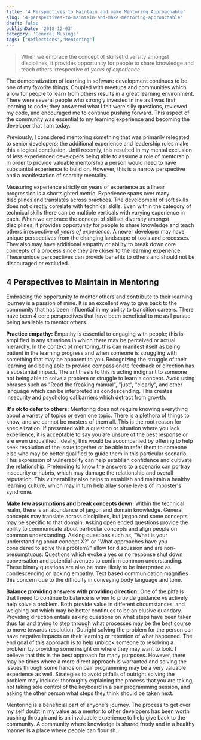```yaml
---
title: '4 Perspectives to Maintain and make Mentoring Approachable'
slug: '4-perspectives-to-maintain-and-make-mentoring-approachable'
draft: false
publishDate: '2018-12-03'
category: 'General Musings'
tags: ["Reflections","Mentoring"]
---
```

> When we embrace the concept of skillset diversity amongst disciplines, it provides opportunity for people to share knowledge and teach others irrespective of *years of experience*.

The democratization of learning in software development continues to be one of my favorite things. Coupled with meetups and communities which allow for people to learn from others results in a great learning environment. There were several people who strongly invested in me as I was first learning to code; they answered what I felt were silly questions, reviewed my code, and encouraged me to continue pushing forward. This aspect of the community was essential to my learning experience and becoming the developer that I am today.

Previously, I considered mentoring something that was primarily relegated to senior developers; the additional experience and leadership roles make this a logical conclusion. Until recently, this resulted in my mental exclusion of less experienced developers being able to assume a role of mentorship. In order to provide valuable mentorship a person would need to have substantial experience to build on. However, this is a narrow perspective and a manifestation of scarcity mentality.

Measuring experience strictly on years of experience as a linear progression is a shortsighted metric. Experience spans over many disciplines and translates across practices. The development of soft skills does not directly correlate with technical skills. Even within the category of technical skills there can be multiple verticals with varying experience in each. When we embrace the concept of skillset diversity amongst disciplines, it provides opportunity for people to share knowledge and teach others irrespective of *years of experience*. A newer developer may have unique perspectives from the changing landscape of tools and processes. They also may have additional empathy or ability to break down core concepts of a process since they are closer to the learning experience. These unique perspectives can provide benefits to others and should not be discouraged or excluded.

## 4 Perspectives to Maintain in Mentoring

Embracing the opportunity to mentor others and contribute to their learning journey is a passion of mine. It is an excellent way to give back to the community that has been influential in my ability to transition careers. There have been 4 core perspectives that have been beneficial to me as I pursue being available to mentor others.

**Practice empathy:** Empathy is essential to engaging with people; this is amplified in any situations in which there may be perceived or actual hierarchy. In the context of mentoring, this can manifest itself as being patient in the learning progress and when someone is struggling with something that may be apparent to you. Recognizing the struggle of their learning and being able to provide compassionate feedback or direction has a substantial impact. The antithesis to this is acting indignant to someone not being able to solve a problem or struggle to learn a concept. Avoid using phrases such as "Read the freaking manual", "just", "clearly", and other language which can be interpreted as condescending. This creates insecurity and psychological barriers which detract from growth.

**It's ok to defer to others:** Mentoring does not require knowing everything about a variety of topics or even one topic. There is a plethora of things to know, and we cannot be masters of them all. This is the root reason for specialization. If presented with a question or situation where you lack experience, it is acceptable to say you are unsure of the best response or are even unqualified. Ideally, this would be accompanied by offering to help seek resolution of the issue together or be able to refer them to someone else who may be better qualified to guide them in this particular scenario. This expression of vulnerability can help establish confidence and cultivate the relationship. Pretending to know the answers to a scenario can portray insecurity or hubris, which may damage the relationship and overall reputation. This vulnerability also helps to establish and maintain a healthy learning culture, which may in turn help allay some levels of imposter's syndrome.

**Make few assumptions and break concepts down:** Within the technical realm, there is an abundance of jargon and domain knowledge. General concepts may translate across disciplines, but jargon and some concepts may be specific to that domain. Asking open ended questions provide the ability to communicate about particular concepts and align people on common understanding. Asking questions such as, "What is your understanding about concept X?" or "What approaches have you considered to solve this problem?" allow for discussion and are non-presumptuous. Questions which evoke a yes or no response shut down conversation and potential avenues to confirm common understanding. These binary questions are also be more likely to be interpreted as condescending or lacking empathy. Text based communication magnifies this concern due to the difficulty in conveying body language and tone.

**Balance providing answers with providing direction:** One of the pitfalls that I need to continue to balance is when to provide guidance vs actively help solve a problem. Both provide value in different circumstances, and weighing out which may be better continues to be an elusive quandary. Providing direction entails asking questions on what steps have been taken thus far and trying to step through what processes may be the best course to move towards resolution. Outright solving the problem for the person can have negative impacts on their learning or retention of what happened. The end goal of this approach is to help unblock someone to resolving a problem by providing some insight on where they may want to look. I believe that this is the best approach for many purposes. However, there may be times where a more direct approach is warranted and solving the issues through some hands on pair programming may be a very valuable experience as well. Strategies to avoid pitfalls of outright solving the problem may include: thoroughly explaining the process that you are taking, not taking sole control of the keyboard in a pair programming session, and asking the other person what steps they think should be taken next.

Mentoring is a beneficial part of anyone's journey. The process to get over my self doubt in my value as a mentor to other developers has been worth pushing through and is an invaluable experience to help give back to the community. A community where knowledge is shared freely and in a healthy manner is a place where people can flourish.
